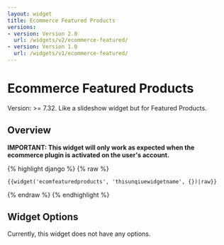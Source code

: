 ```yaml
---
layout: widget
title: Ecommerce Featured Products
versions:
- version: Version 2.0
  url: /widgets/v2/ecommerce-featured/
- version: Version 1.0
  url: /widgets/v1/ecommerce-featured/
---
```


# Ecommerce Featured Products

Version: >= 7.32. Like a slideshow widget but for Featured Products.

## Overview

**IMPORTANT: This widget will only work as expected when the ecommerce plugin is activated on the user's account.**

{% highlight django %}
{% raw %}

	{{widget('ecomfeaturedproducts', 'thisunqiuewidgetname', {})|raw}}

{% endraw %}
{% endhighlight %}

## Widget Options

Currently, this widget does not have any options.
